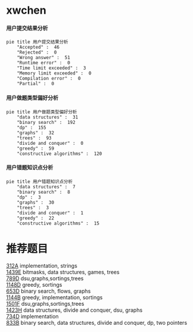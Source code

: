 # xwchen

<!-- tabs:start -->



#### **用户提交结果分析**

```mermaid
pie title 用户提交结果分析
    "Accepted" :  46
    "Rejected" :  0
    "Wrong answer" :  51
    "Runtime error" :  0
    "Time limit exceeded" :  3
    "Memory limit exceeded" :  0
    "Compilation error" :  0
    "Partial" :  0
```

#### **用户做题类型偏好分析**

```mermaid
pie title 用户做题类型偏好分析
    "data structures" :  31
    "binary search" :  192
    "dp" :  155
    "graphs" :  32
    "trees" :  93
    "divide and conquer" :  0
    "greedy" :  59
    "constructive algorithms" :  120
```
#### **用户错题知识点分析**

```mermaid
pie title 用户错题知识点分析
    "data structures" :  7
    "binary search" :  8
    "dp" :  3
    "graphs" :  30
    "trees" :  3
    "divide and conquer" :  1
    "greedy" :  22
    "constructive algorithms" :  15
```



<!-- tabs:end -->
# 推荐题目
[312A](https://codeforces.com/contest/312/problem/A)		implementation,
                        strings		  
[1439E](https://codeforces.com/contest/1439/problem/E)		bitmasks,
                        data structures,
                        games,
                        trees		  
[789D](https://codeforces.com/contest/789/problem/D)		dsu,graphs,sortings,trees		  
[1148D](https://codeforces.com/contest/1148/problem/D)		greedy,
                        sortings		  
[653D](https://codeforces.com/contest/653/problem/D)		binary search,
                        flows,
                        graphs		  
[1144B](https://codeforces.com/contest/1144/problem/B)		greedy,
                        implementation,
                        sortings		  
[1501F](https://codeforces.com/contest/1501/problem/F)		dsu,graphs,sortings,trees		  
[1423H](https://codeforces.com/contest/1423/problem/H)		data structures,
                        divide and conquer,
                        dsu,
                        graphs		  
[734D](https://codeforces.com/contest/734/problem/D)		implementation		  
[833B](https://codeforces.com/contest/833/problem/B)		binary search,
                        data structures,
                        divide and conquer,
                        dp,
                        two pointers		  
